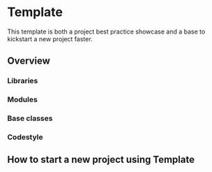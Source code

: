 # Template

This template is both a project best practice showcase and a base to kickstart a new project faster.

## Overview

### Libraries

### Modules

### Base classes

### Codestyle

## How to start a new project using Template